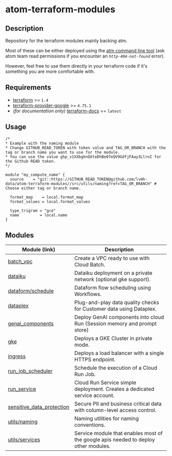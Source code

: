 # atom-terraform-modules

## Description

Repository for the terraform modules mainly backing atm.

Most of these can be either deployed using the [atm command line tool](https://github.com/lvmh-data/atom-atm) (ask atom team read permissions if you encounter an *`http-404-not-found`* error).

However, feel free to use them directly in your terraform code if it's something you are more comfortable with.

## Requirements

- [terraform](https://www.terraform.io/downloads.html) >= `1.4`
- [terraform-provider-google](https://registry.terraform.io/providers/hashicorp/google/4.75.1) >= `4.75.1`
- *(for documentation only)* [terraform-docs](https://terraform-docs.io/user-guide/installation/) == `latest`
## Usage

```hcl
/*
* Example with the naming module
* Change GITHUB_READ_TOKEN with token value and TAG_OR_BRANCH with the tag or branch name you want to use for the module.
* You can use the value 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 for the Github READ token.
*/

module "my_compute_name" {
  source    = "git::https://GITHUB_READ_TOKEN@github.com/lvmh-data/atom-terraform-modules//src/utils/naming?ref=TAG_OR_BRANCH" # Choose either tag or branch name.

  format_map    = local.format_map
  format_values = local.format_values

  type_trigram = "gce"
  name         = local.name
}
```

## Modules

| Module (link) | Description |
| - | - |
| [batch_vpc](src/batch_vpc/README.md) | Create a VPC ready to use with Cloud Batch. |
| [dataiku](src/dataiku/README.md) | Dataiku deployment on a private network (optional gke support). |
| [dataform/schedule](src/dataform/schedule/README.md) | Dataform flow scheduling using Workflows. |
| [dataplex](src/dataplex/README.md) | Plug-and-play data quality checks for Customer data using Dataplex. |
| [genai_components](src/genai_components/README.md) | Deploy GenAI components into cloud Run (Session memory and prompt store) |
| [gke](src/gke/README.md) | Deploys a GKE Cluster in private mode. |
| [ingress](src/ingress/README.md) | Deploys a load balancer with a single HTTPS endpoint. |
| [run_job_scheduler](src/run_job_scheduler/README.md) | Schedule the execution of a Cloud Run Job. |
| [run_service](src/run_service/README.md) | Cloud Run Service simple deployment. Creates a dedicated service account. |
| [sensitive_data_protection](src/sensitive_data_protection/README.md) | Secure PII and business critical data with column-level access control. |
| [utils/naming](src/utils/naming/README.md) | Naming utilities for naming conventions. |
| [utils/services](src/utils/services/README.md) | Service module that enables most of the google apis needed to deploy other modules. |
